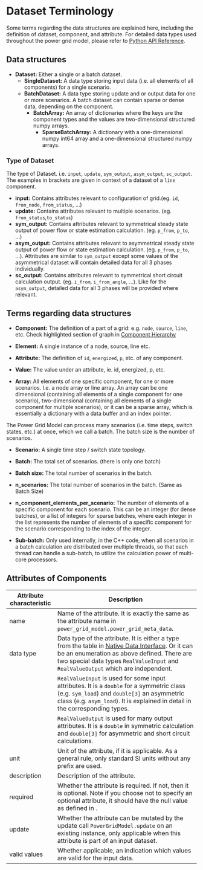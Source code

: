 <!--
SPDX-FileCopyrightText: Contributors to the Power Grid Model project <powergridmodel@lfenergy.org>

SPDX-License-Identifier: MPL-2.0
-->

# Dataset Terminology

Some terms regarding the data structures are explained here, including the definition of dataset, component, and attribute. For detailed data types used throughout the power grid model, please refer to [Python API Reference](../api_reference/python-api-reference.md).

## Data structures

- **Dataset:** Either a single or a batch dataset.
    - **SingleDataset:** A data type storing input data (i.e. all elements of all components) for a single scenario.
    - **BatchDataset:** A data type storing update and or output data for one or more scenarios. A batch dataset can contain sparse or dense data, depending on the component.
        - **BatchArray:** An array of dictionaries where the keys are the component types and the values are two-dimensional structured numpy arrays.
            - **SparseBatchArray:**  A dictionary with a one-dimensional numpy int64 array and a one-dimensional structured numpy arrays. 

### Type of Dataset 

The type of Dataset. i.e. `input`, `update`, `sym_output`, `asym_output`, `sc_output`.
The examples in brackets are given in context of a dataset of a `line` component.

- **input:** Contains attributes relevant to configuration of grid.(eg. `id`, `from_node`, `from_status`, ...)
- **update:** Contains attributes relevant to multiple scenarios. (eg. `from_status`,`to_status`)
- **sym_output:** Contains attributes relevant to symmetrical steady state output of power flow or state estimation calculation. (eg. `p_from`, `p_to`, ...) 
- **asym_output:** Contains attributes relevant to asymmetrical steady state output of power flow or state estimation calculation. (eg. `p_from`, `p_to`, ...). Attributes are similar to `sym_output` except some values of the asymmetrical dataset will contain detailed data for all 3 phases individually.
- **sc_output:** Contains attributes relevant to symmetrical short circuit calculation output. (eg. `i_from`, `i_from_angle`, ...). Like for the `asym_output`, detailed data for all 3 phases will be provided where relevant.

## Terms regarding data structures

- **Component:** The definition of a part of a grid: e.g. `node`, `source`, `line`, etc. Check highlighted section of graph in [Component Hierarchy](./data-model.md#component-type-hierarchy-and-graph-data-model)

- **Element:** A single instance of a node, source, line etc.

- **Attribute:** The definition of `id`, `energized`, `p`, etc. of any component.

- **Value:** The value under an attribute, ie. id, energized, p, etc.

- **Array:** All elements of one specific component, for one or more scenarios. I.e. a node array or line array. An array can be one dimensional (containing all elements of a single component for one scenario), two-dimensional (containing all elements of a single component for multiple scenarios), or it can be a sparse array, which is essentially a dictionary with a data buffer and an index pointer.

The Power Grid Model can process many scenarios (i.e. time steps, switch states, etc.) at once, which we call a batch. The batch size is the number of scenarios.

- **Scenario:** A single time step / switch state topology.

- **Batch:** The total set of scenarios. (there is only one batch)

- **Batch size:** The total number of scenarios in the batch.

- **n_scenarios:** The total number of scenarios in the batch. (Same as Batch Size)

- **n_component_elements_per_scenario:** The number of elements of a specific component for each scenario. This can be an integer (for dense batches), or a list of integers for sparse batches, where each integer in the list represents the number of elements of a specific component for the scenario corresponding to the index of the integer.

- **Sub-batch:** Only used internally, in the C++ code, when all scenarios in a batch calculation are distributed over multiple threads, so that each thread can handle a sub-batch, to utilize the calculation power of multi-core processors.

## Attributes of Components

| Attribute characteristic | Description                                                                                                                                                                                                                                                                                                  |
| ------------------------ | ------------------------------------------------------------------------------------------------------------------------------------------------------------------------------------------------------------------------------------------------------------------------------------------------------------ |
| name                     | Name of the attribute. It is exactly the same as the attribute name in `power_grid_model.power_grid_meta_data`.                                                                                                                                                                                              |
| data type                | Data type of the attribute. It is either a type from the table in [Native Data Interface](../advanced_documentation/native-data-interface.md#basic-data-types). Or it can be an enumeration as above defined. There are two special data types `RealValueInput` and `RealValueOutput` which are independent. |
|                          | `RealValueInput` is used for some input attributes. It is a `double` for a symmetric class (e.g. `sym_load`) and `double[3]` an asymmetric class (e.g. `asym_load`). It is explained in detail in the corresponding types.                                                                                   |
|                          | `RealValueOutput` is used for many output attributes. It is a `double` in symmetric calculation and `double[3]` for asymmetric and short circuit calculations.                                                                                                                                               |
| unit                     | Unit of the attribute, if it is applicable. As a general rule, only standard SI units without any prefix are used.                                                                                                                                                                                           |
| description              | Description of the attribute.                                                                                                                                                                                                                                                                                |
| required                 | Whether the attribute is required. If not, then it is optional. Note if you choose not to specify an optional attribute, it should have the null value as defined in [](../advanced_documentation/native-data-interface.md#basic-data-types).                                                                |
| update                   | Whether the attribute can be mutated by the update call `PowerGridModel.update` on an existing instance, only applicable when this attribute is part of an input dataset.                                                                                                                                    |
| valid values             | Whether applicable, an indication which values are valid for the input data.                                                                                                                                                                                                                                 |
